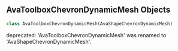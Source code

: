 ## AvaToolboxChevronDynamicMesh Objects

```python
class AvaToolboxChevronDynamicMesh(AvaShapeChevronDynamicMesh)
```

deprecated: 'AvaToolboxChevronDynamicMesh' was renamed to 'AvaShapeChevronDynamicMesh'.

<a id="unreal.AvaShapeConeDynamicMesh"></a>